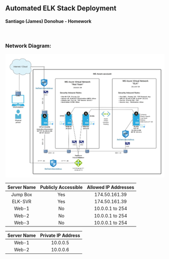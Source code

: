 ## Automated ELK Stack Deployment
#### Santiago (James) Donohue - Homework
<br>

### Network Diagram:

![Update the path with the name of your diagram](Images/Donohue-UCB-Homework01.jpeg)


| Server Name 	| Publicly Accessible 	| Allowed IP Addresses 	|
|:-----------:	|:-------------------:	|:--------------------:	|
|   Jump Box  	|         Yes         	|     174.50.161.39    	|
|   ELK-SVR   	|         Yes         	|     174.50.161.39   	|
|    Web-1    	|          No         	|    10.0.0.1 to 254   	|
|    Web-2    	|          No         	|    10.0.0.1 to 254   	|
|    Web-3    	|          No         	|    10.0.0.1 to 254   	|


| Server Name 	| Private IP Address 	|
|:-----------:	|:------------------:	|
|    Web-1    	|      10.0.0.5      	|
|    Web-2    	|      10.0.0.6      	|
